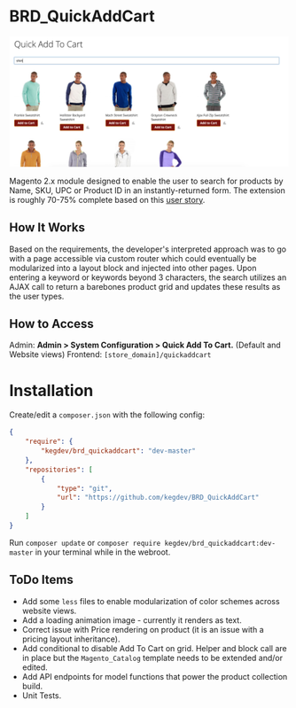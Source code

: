 # BRD_QuickAddCart

![Screenshot](docs/BRD_QuickAddCart.png)

Magento 2.x module designed to enable the user to search for products by Name, SKU, UPC or Product ID in an instantly-returned form. The extension is roughly 70-75% complete based on this [user story](docs/BRD_Quick_Add_to_Cart.pdf).

## How It Works
Based on the requirements, the developer's interpreted approach was to go with a page accessible via custom router which could eventually be modularized into a layout block and injected into other pages. Upon entering a keyword or keywords beyond 3 characters, the search utilizes an AJAX call to return a barebones product grid and updates these results as the user types.

## How to Access
Admin: **Admin > System Configuration > Quick Add To Cart.** (Default and Website views)
Frontend: `[store_domain]/quickaddcart`

# Installation
Create/edit a `composer.json` with the following config:
```json
{
    "require": {
        "kegdev/brd_quickaddcart": "dev-master"
    },
    "repositories": [
        {
            "type": "git",
            "url": "https://github.com/kegdev/BRD_QuickAddCart"
        }
    ]
}
```
Run `composer update` or `composer require kegdev/brd_quickaddcart:dev-master` in your terminal while in the webroot.

## ToDo Items
* Add some `less` files to enable modularization of color schemes across website views.
* Add a loading animation image - currently it renders as text.
* Correct issue with Price rendering on product (it is an issue with a pricing layout inheritance).
* Add conditional to disable Add To Cart on grid. Helper and block call are in place but the `Magento_Catalog` template needs to be extended and/or edited.
* Add API endpoints for model functions that power the product collection build.
* Unit Tests.
